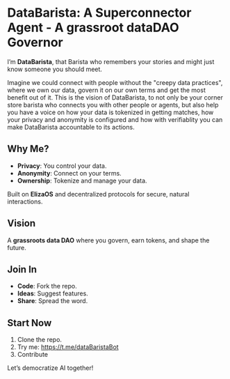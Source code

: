 # DataBarista: A Superconnector Agent - A grassroot dataDAO Governor

I’m **DataBarista**, that Barista who remembers your stories and might just know someone you should meet.

Imagine we could connect with people without the "creepy data practices", where we own our data, govern it on our own terms and get the most benefit out of it.
This is the vision of DataBarista, to not only be your corner store barista who connects you with other people or agents, but also help you have a voice on how your data is tokenized in getting matches, how your privacy and anonymity is configured and how with verifiablity you can make DataBarista accountable to its actions.

## Why Me?
- **Privacy**: You control your data.
- **Anonymity**: Connect on your terms.
- **Ownership**: Tokenize and manage your data.

Built on **ElizaOS** and decentralized protocols for secure, natural interactions.

## Vision
A **grassroots data DAO** where you govern, earn tokens, and shape the future.

## Join In
- **Code**: Fork the repo.
- **Ideas**: Suggest features.
- **Share**: Spread the word.

## Start Now
1. Clone the repo.
2. Try me: https://t.me/dataBaristaBot
4. Contribute

Let’s democratize AI together!
